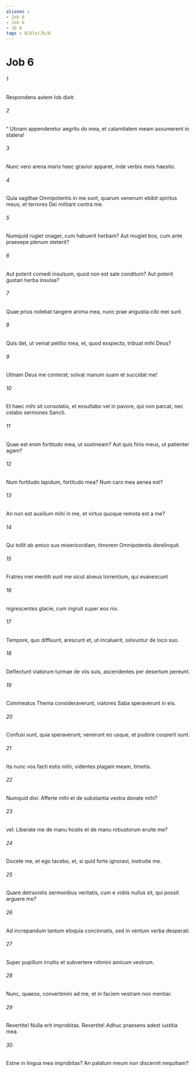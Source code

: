 ```yaml
---
aliases : 
- Job 6
- Job 6
- Jb 6
tags : Bible/Jb/6
---
```


# Job 6

###### 1
Respondens autem Iob dixit:
###### 2
“ Utinam appenderetur aegritu do mea, et calamitatem meam assumerent in statera!
###### 3
Nunc vero arena maris haec gravior apparet, inde verbis meis haesito.
###### 4
Quia sagittae Omnipotentis in me sunt, quarum venenum ebibit spiritus meus; et terrores Dei militant contra me. 
###### 5
Numquid rugiet onager, cum habuerit herbam? Aut mugiet bos, cum ante praesepe plenum steterit?
###### 6
Aut poterit comedi insulsum, quod non est sale conditum? Aut poterit gustari herba insulsa?
###### 7
Quae prius nolebat tangere anima mea, nunc prae angustia cibi mei sunt.
###### 8
Quis det, ut veniat petitio mea, et, quod exspecto, tribuat mihi Deus?
###### 9
Utinam Deus me conterat; solvat manum suam et succidat me! 
###### 10
Et haec mihi sit consolatio, et exsultabo vel in pavore, qui non parcat, nec celabo sermones Sancti.
###### 11
Quae est enim fortitudo mea, ut sustineam? Aut quis finis meus, ut patienter agam?
###### 12
Num fortitudo lapidum, fortitudo mea? Num caro mea aenea est?
###### 13
An non est auxilium mihi in me, et virtus quoque remota est a me?
###### 14
Qui tollit ab amico suo misericordiam, timorem Omnipotentis derelinquit. 
###### 15
Fratres mei mentiti sunt me sicut alveus torrentium, qui evanescunt
###### 16
nigrescentes glacie, cum ingruit super eos nix.
###### 17
Tempore, quo diffluunt, arescunt et, ut incaluerit, solvuntur de loco suo.
###### 18
Deflectunt viatorum turmae de viis suis, ascendentes per desertum pereunt. 
###### 19
Commeatus Thema consideraverunt, viatores Saba speraverunt in eis.
###### 20
Confusi sunt, quia speraverunt; venerunt eo usque, et pudore cooperti sunt.
###### 21
Ita nunc vos facti estis mihi; videntes plagam meam, timetis.
###### 22
Numquid dixi: Afferte mihi et de substantia vestra donate mihi? 
###### 23
vel: Liberate me de manu hostis et de manu robustorum eruite me? 
###### 24
Docete me, et ego tacebo, et, si quid forte ignoravi, instruite me.
###### 25
Quare detraxistis sermonibus veritatis, cum e vobis nullus sit, qui possit arguere me?
###### 26
Ad increpandum tantum eloquia concinnatis, sed in ventum verba desperati.
###### 27
Super pupillum irruitis et subvertere nitimini amicum vestrum.
###### 28
Nunc, quaeso, convertimini ad me, et in faciem vestram non mentiar.
###### 29
Revertite! Nulla erit improbitas. Revertite! Adhuc praesens adest iustitia mea.
###### 30
Estne in lingua mea improbitas? An palatum meum non discernit nequitiam?
